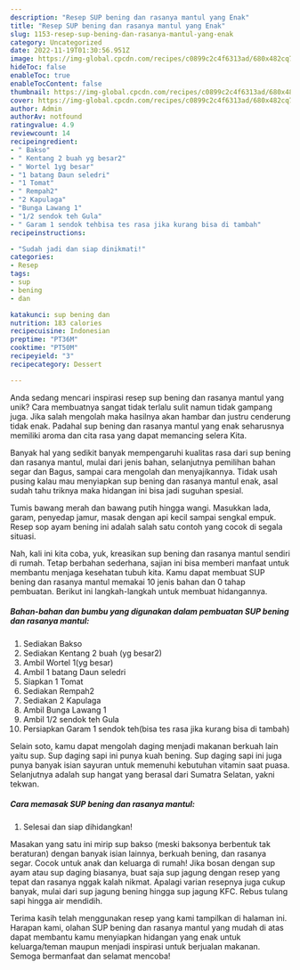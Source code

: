 ```yaml
---
description: "Resep SUP bening dan rasanya mantul yang Enak"
title: "Resep SUP bening dan rasanya mantul yang Enak"
slug: 1153-resep-sup-bening-dan-rasanya-mantul-yang-enak
category: Uncategorized
date: 2022-11-19T01:30:56.951Z
image: https://img-global.cpcdn.com/recipes/c0899c2c4f6313ad/680x482cq70/sup-bening-dan-rasanya-mantul-foto-resep-utama.jpg
hideToc: false
enableToc: true
enableTocContent: false
thumbnail: https://img-global.cpcdn.com/recipes/c0899c2c4f6313ad/680x482cq70/sup-bening-dan-rasanya-mantul-foto-resep-utama.jpg
cover: https://img-global.cpcdn.com/recipes/c0899c2c4f6313ad/680x482cq70/sup-bening-dan-rasanya-mantul-foto-resep-utama.jpg
author: Admin
authorAv: notfound
ratingvalue: 4.9
reviewcount: 14
recipeingredient:
- " Bakso"
- " Kentang 2 buah yg besar2"
- " Wortel 1yg besar"
- "1 batang Daun seledri"
- "1 Tomat"
- " Rempah2"
- "2 Kapulaga"
- "Bunga Lawang 1"
- "1/2 sendok teh Gula"
- " Garam 1 sendok tehbisa tes rasa jika kurang bisa di tambah"
recipeinstructions:

- "Sudah jadi dan siap dinikmati!"
categories:
- Resep
tags:
- sup
- bening
- dan

katakunci: sup bening dan 
nutrition: 183 calories
recipecuisine: Indonesian
preptime: "PT36M"
cooktime: "PT50M"
recipeyield: "3"
recipecategory: Dessert

---
```





Anda sedang mencari inspirasi resep sup bening dan rasanya mantul yang unik? Cara membuatnya sangat tidak terlalu sulit namun tidak gampang juga. Jika salah mengolah maka hasilnya akan hambar dan justru cenderung tidak enak. Padahal sup bening dan rasanya mantul yang enak seharusnya memiliki aroma dan cita rasa yang dapat memancing selera Kita.





Banyak hal yang sedikit banyak mempengaruhi kualitas rasa dari sup bening dan rasanya mantul, mulai dari jenis bahan, selanjutnya pemilihan bahan segar dan Bagus, sampai cara mengolah dan menyajikannya. Tidak usah pusing kalau mau menyiapkan sup bening dan rasanya mantul enak,      asal sudah tahu triknya maka hidangan ini bisa jadi suguhan spesial.














Tumis bawang merah dan bawang putih hingga wangi. Masukkan lada, garam, penyedap jamur, masak dengan api kecil sampai sengkal empuk. Resep sop ayam bening ini adalah salah satu contoh yang cocok di segala situasi.






Nah, kali ini kita coba, yuk, kreasikan sup bening dan rasanya mantul sendiri di rumah. Tetap berbahan sederhana, sajian ini bisa memberi manfaat untuk membantu menjaga kesehatan tubuh kita. Kamu dapat membuat SUP bening dan rasanya mantul memakai 10 jenis bahan dan 0 tahap pembuatan. Berikut ini langkah-langkah untuk membuat hidangannya.

<!--inarticleads1-->

##### Bahan-bahan dan bumbu yang digunakan dalam pembuatan SUP bening dan rasanya mantul:

1. Sediakan  Bakso
1. Sediakan  Kentang 2 buah (yg besar2)
1. Ambil  Wortel 1(yg besar)
1. Ambil 1 batang Daun seledri
1. Siapkan 1 Tomat
1. Sediakan  Rempah2
1. Sediakan 2 Kapulaga
1. Ambil Bunga Lawang 1
1. Ambil 1/2 sendok teh Gula
1. Persiapkan  Garam 1 sendok teh(bisa tes rasa jika kurang bisa di tambah)


Selain soto, kamu dapat mengolah daging menjadi makanan berkuah lain yaitu sup. Sup daging sapi ini punya kuah bening. Sup daging sapi ini juga punya banyak isian sayuran untuk memenuhi kebutuhan vitamin saat puasa. Selanjutnya adalah sup hangat yang berasal dari Sumatra Selatan, yakni tekwan. 

<!--inarticleads2-->

##### Cara memasak SUP bening dan rasanya mantul:


1. Selesai dan siap dihidangkan!

Masakan yang satu ini mirip sup bakso (meski baksonya berbentuk tak beraturan) dengan banyak isian lainnya, berkuah bening, dan rasanya segar. Cocok untuk anak dan keluarga di rumah! Jika bosan dengan sup ayam atau sup daging biasanya, buat saja sup jagung dengan resep yang tepat dan rasanya nggak kalah nikmat. Apalagi varian resepnya juga cukup banyak, mulai dari sup jagung bening hingga sup jagung KFC. Rebus tulang sapi hingga air mendidih. 

Terima kasih telah menggunakan resep yang kami tampilkan di halaman ini. Harapan kami, olahan SUP bening dan rasanya mantul yang mudah di atas dapat membantu kamu menyiapkan hidangan yang enak untuk keluarga/teman maupun menjadi inspirasi untuk berjualan makanan. Semoga bermanfaat dan selamat mencoba!

